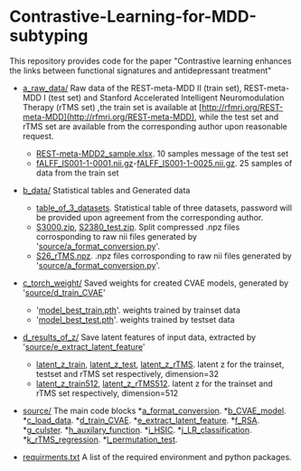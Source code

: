 # Contrastive-Learning-for-MDD-subtyping
This repository provides code for the paper "Contrastive learning enhances the links between functional signatures and antidepressant treatment"

* [a_raw_data/](a_raw_data/)
Raw data of the REST-meta-MDD II (train set), REST-meta-MDD I (test set) and Stanford Accelerated Intelligent Neuromodulation Therapy (rTMS set)
,the train set is available at [http://rfmri.org/REST-meta-MDD](http://rfmri.org/REST-meta-MDD), while the test set and rTMS set are available from the corresponding author upon reasonable request.
  * [REST-meta-MDD2_sample.xlsx](a_raw_data/sample_files/REST-meta-MDD2_sample.xlsx). 10 samples message of the test set
  * [fALFF_IS001-1-0001.nii.gz](a_raw_data/sample_files/fALFF_IS001-1-0001.nii.gz)-[fALFF_IS001-1-0025.nii.gz](a_raw_data/sample_files/fALFF_IS001-1-0025.nii.gz). 25 samples of data from the train set

* [b_data/](b_data/)
 Statistical tables and Generated data
  * [table_of_3_datasets](b_data/table_of_3_datasets.zip). Statistical table of three datasets, password will be provided upon agreement from the corresponding author.
  * [S3000.zip](b_data/S3000.zip), [S2380_test.zip](b_data/S2380_test.zip). Split compressed .npz files corrosponding to raw nii files generated by '[source/a_format_conversion.py](source/a_format_conversion.py)'.
  * [S26_rTMS.npz](b_data/S26_rTMS.npz).  .npz files corrosponding to raw nii files generated by '[source/a_format_conversion.py](source/a_format_conversion.py)'.
 
* [c_torch_weight/](c_torch_weight/)
Saved weights for created CVAE models, generated by '[source/d_train_CVAE](source/d_train_CVAE.py)'
  * '[model_best_train.pth](c_torch_weight/model_best_train.pth)'. weights trained by trainset data
  * '[model_best_test.pth](c_torch_weight/model_best_test.pth)'. weights trained by testset data
 
* [d_results_of_z/](d_results_of_z/)
Save latent features of input data, extracted by '[source/e_extract_latent_feature](source/e_extract_latent_feature.py)'
  * [latent_z_train](d_results_of_z/latent_z_train.npz), [latent_z_test](d_results_of_z/latent_z_test.npz), [latent_z_rTMS](d_results_of_z/latent_z_rTMS.npz).  latent z for the trainset, testset and rTMS set respectively, dimension=32
  * [latent_z_train512](d_results_of_z/latent_z_train512.zip), [latent_z_rTMS512](d_results_of_z/latent_z_rTMS512.npz). latent z for the trainset and rTMS set respectively,  dimension=512

* [source/](source/)
The main code blocks
   *[a_format_conversion](source/a_format_conversion.py).
   *[b_CVAE_model](source/b_CVAE_model.py).
   *[c_load_data](source/c_load_data.py).
   *[d_train_CVAE](source/d_train_CVAE.py).
   *[e_extract_latent_feature](source/e_extract_latent_feature.py).
   *[f_RSA](source/f_RSA.py).
   *[g_culster](source/g_culster.py).
   *[h_auxilary_function](source/h_auxilary_function.py).
   *[i_HSIC](source/i_HSIC.py).
   *[j_LR_classification](source/j_LR_classification.py).
   *[k_rTMS_regression](source/k_rTMS_regression.py).
   *[l_permutation_test](source/l_permutation_test.py). 



* [requirments.txt](requirements.txt) A list of the required environment and python packages.

